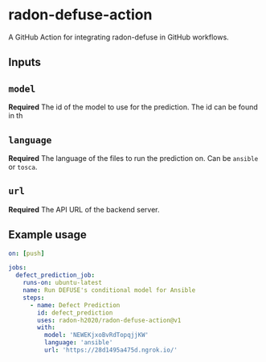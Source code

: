 # radon-defuse-action
A GitHub Action for integrating radon-defuse in GitHub workflows.

## Inputs

## `model`

**Required** The id of the model to use for the prediction. The id can be found in th

## `language`

**Required** The language of the files to run the prediction on. Can be `ansible` or `tosca`.


## `url`

**Required** The API URL of the backend server.



## Example usage

```yaml
on: [push]

jobs:
  defect_prediction_job:
    runs-on: ubuntu-latest
    name: Run DEFUSE's conditional model for Ansible
    steps:
      - name: Defect Prediction
        id: defect_prediction
        uses: radon-h2020/radon-defuse-action@v1
        with:
          model: 'NEWEKjxoBvRdTopqjjKW'
          language: 'ansible'
          url: 'https://28d1495a475d.ngrok.io/'
```